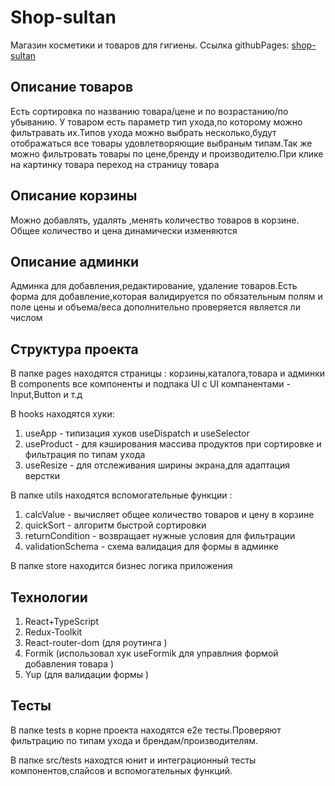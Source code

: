 # Shop-sultan
Магазин косметики и товаров для гигиены. Ссылка githubPages: [shop-sultan](https://igorek888rane.github.io/shop-sultan/)
## Описание товаров
Есть сортировка по названию товара/цене и по возрастанию/по убыванию.
У товаром есть параметр тип ухода,по которому можно фильтравать их.Типов ухода можно выбрать несколько,будут отображаться
все товары удовлетворяющие выбраным типам.Так же можно фильтровать товары по цене,бренду и производителю.При клике на картинку товара
переход на страницу товара 
## Описание корзины
Можно добавлять, удалять ,менять количество товаров в корзине. Общее количество и цена динамически изменяются 
## Описание админки
Админка для добавления,редактирование, удаление товаров.Есть форма для добавление,которая валидируется по обязательным полям 
и поле цены и объема/веса дополнительно проверяется является ли числом
## Структура проекта
В папке pages находятся  страницы : корзины,каталога,товара и админки
В components все компоненты и подпака UI с UI компанентами - Input,Button и т.д

В hooks находятся хуки:
1. useApp - типизация хуков useDispatch и useSelector
2. useProduct - для кэширования массива продуктов при сортировке и фильтрация по типам ухода
3. useResize - для отслеживания ширины экрана,для адаптация верстки

В папке utils находятся вспомогательные функции :
1. calcValue - вычисляет общее количество товаров и цену в корзине
2. quickSort - алгоритм быстрой сортировки 
3. returnCondition - возвращает нужные условия для  фильтрации 
4. validationSchema - схема валидация для формы в админке 

В папке store находится бизнес логика приложения 

## Технологии
1. React+TypeScript
2. Redux-Toolkit
3. React-router-dom (для роутинга )
4. Formik (использовал хук useFormik для управлния формой добавления товара )
5. Yup (для валидации формы )

## Тесты 
В папке tests в корне проекта находятся e2e тесты.Проверяют фильтрацию по типам ухода и брендам/производителям.

В папке src/tests находтся юнит и интеграционный тесты компонентов,слайсов и вспомогательных функций.


